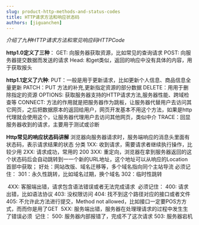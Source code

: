 ```yaml
---
slug: product-http-methods-and-status-codes
title: HTTP请求方法和响应状态码
authors: [jiguanchen]
---
```


*介绍了九种HTTP请求方法和常见响应码HTTPCode* <!--more-->

**http1.0定义了三种**：
		GET: 向服务器获取资源，⽐如常⻅的查询请求
		POST: 向服务器提交数据而发送的请求
		Head: 和get类似，返回的响应中没有具体的内容，用于获取报头

**http1.1定义了六种**:
		PUT：⼀般是用于更新请求，比如更新个人信息、商品信息全量更新
		PATCH：PUT ⽅法的补充,更新指定资源的部分数据
		DELETE：⽤用于删除指定的资源
		OPTIONS: 获取服务器支持的HTTP请求方法,服务器性能、跨域检查等
		CONNECT: 方法的作用就是把服务器作为跳板，让服务器代替用户去访问其它网页，之后把数据原本的返回给用户，网页开发基本不用这个方法，如果是http代理就会使⽤这个，让服务器代理用户去访问其他网页，类似中介
		TRACE：回显服务器收到的请求，主要用于测试或诊断

**Http常见的响应状态码讲解**
		浏览器向服务器请求时，服务端响应的消息头里面有状态码，表示请求结果的状态
		分类
				1XX: 收到请求，需要请求者继续执行操作，比较少用
				2XX: 请求成功，常用的 200
				3XX: 重定向，浏览器在拿到服务器返回的这个状态码后会自动跳转到⼀一个新的URL地址，这个地址可以从响应的Location首部中获取；
						好处：⽹站改版、域名迁移等，多个域名指向同个主站导流
						必须记住： 301：永久性跳转，比如域名过期，换个域名 302：临时性跳转

​		4XX: 客服端出错，请求包含语法错误或者无法完成请求
​						必须记住： 400: 请求出错，比如语法协议 403: 没权限访问 404: 找不到这个路径对应的接口或者文件 405: 不允许此方法进行提交，Method not allowed，比如接口一定要POS⽅方式，⽽而你是用了GET
​				5XX: 服务端出错，服务器在处理理请求的过程中发⽣生了错误必须
​						记住： 500: 服务器内部报错了，完成不了这次请求 503: 服务器宕机